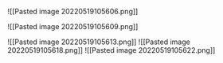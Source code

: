 ![[Pasted image 20220519105606.png]]

![[Pasted image 20220519105609.png]]

![[Pasted image 20220519105613.png]]
![[Pasted image 20220519105618.png]]
![[Pasted image 20220519105622.png]]